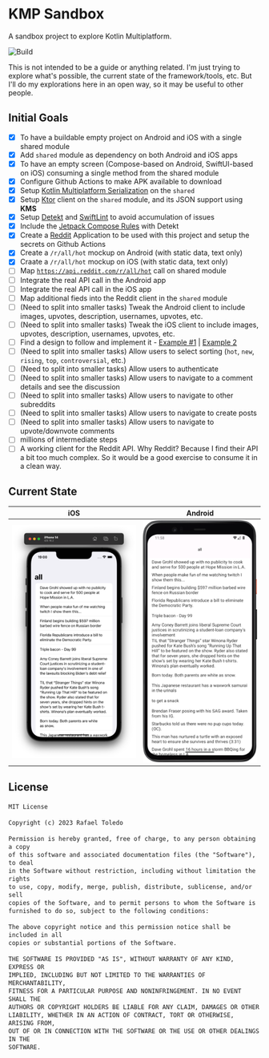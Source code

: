 # KMP Sandbox

A sandbox project to explore Kotlin Multiplatform.

![Build](https://github.com/rafaeltoledo/kmp-sandbox/workflows/build/badge.svg)

This is not intended to be a guide or anything related. I'm just trying to explore what's possible, the current state of the framework/tools, etc. But I'll do my explorations here in an open way, so it may be useful to other people.

## Initial Goals

- [x] To have a buildable empty project on Android and iOS with a single shared module
- [x] Add `shared` module as dependency on both Android and iOS apps
- [x] To have an empty screen (Compose-based on Android, SwiftUI-based on iOS) consuming a single method from the shared module
- [x] Configure Github Actions to make APK available to download
- [x] Setup [Kotlin Multiplatform Serialization](https://github.com/Kotlin/kotlinx.serialization) on the `shared`
- [x] Setup [Ktor](https://ktor.io/) client on the `shared` module, and its JSON support using **KMS**
- [x] Setup [Detekt](https://detekt.dev/) and [SwiftLint](https://realm.github.io/SwiftLint/) to avoid accumulation of issues
- [x] Include the [Jetpack Compose Rules](https://mrmans0n.github.io/compose-rules/detekt/) with Detekt
- [x] Create a [Reddit](https://www.reddit.com/dev/api/) Application to be used with this project and setup the secrets on Github Actions
- [x] Create a `/r/all/hot` mockup on Android (with static data, text only)
- [x] Craate a `/r/all/hot` mockup on iOS (with static data, text only)
- [ ] Map [`https://api.reddit.com/r/all/hot`](https://api.reddit.com/r/all/hot) call on shared module
- [ ] Integrate the real API call in the Android app
- [ ] Integrate the real API call in the iOS app
- [ ] Map additional fieds into the Reddit client in the `shared` module
- [ ] (Need to split into smaller tasks) Tweak the Android client to include images, upvotes, description, usernames, upvotes, etc.
- [ ] (Need to split into smaller tasks) Tweak the iOS client to include images, upvotes, description, usernames, upvotes, etc.
- [ ] Find a design to follow and implement it - [Example #1](https://www.behance.net/gallery/129265627/Reddit-App-Redesign?tracking_source=search_projects_recommended%7Credesign+reddit+.) | [Example 2](https://dribbble.com/shots/12209544-Reddit-App-Redesign)
- [ ] (Need to split into smaller tasks) Allow users to select sorting (`hot`, `new`, `rising`, `top`, `controversial`, etc.)
- [ ] (Need to split into smaller tasks) Allow users to authenticate
- [ ] (Need to split into smaller tasks) Allow users to navigate to a comment details and see the discussion
- [ ] (Need to split into smaller tasks) Allow users to navigate to other subreddits
- [ ] (Need to split into smaller tasks) Allow users to navigate to create posts
- [ ] (Need to split into smaller tasks) Allow users to navigate to upvote/downvote comments
- [ ] millions of intermediate steps
- [ ] A working client for the Reddit API. Why Reddit? Because I find their API a bit too much complex. So it would be a good exercise to consume it in a clean way.

## Current State

| iOS | Android |
| --- | --- |
 | ![ios.png](screenshots/ios.png) | ![android.png](screenshots/android.png) |

## License

```
MIT License

Copyright (c) 2023 Rafael Toledo

Permission is hereby granted, free of charge, to any person obtaining a copy
of this software and associated documentation files (the "Software"), to deal
in the Software without restriction, including without limitation the rights
to use, copy, modify, merge, publish, distribute, sublicense, and/or sell
copies of the Software, and to permit persons to whom the Software is
furnished to do so, subject to the following conditions:

The above copyright notice and this permission notice shall be included in all
copies or substantial portions of the Software.

THE SOFTWARE IS PROVIDED "AS IS", WITHOUT WARRANTY OF ANY KIND, EXPRESS OR
IMPLIED, INCLUDING BUT NOT LIMITED TO THE WARRANTIES OF MERCHANTABILITY,
FITNESS FOR A PARTICULAR PURPOSE AND NONINFRINGEMENT. IN NO EVENT SHALL THE
AUTHORS OR COPYRIGHT HOLDERS BE LIABLE FOR ANY CLAIM, DAMAGES OR OTHER
LIABILITY, WHETHER IN AN ACTION OF CONTRACT, TORT OR OTHERWISE, ARISING FROM,
OUT OF OR IN CONNECTION WITH THE SOFTWARE OR THE USE OR OTHER DEALINGS IN THE
SOFTWARE.
```
